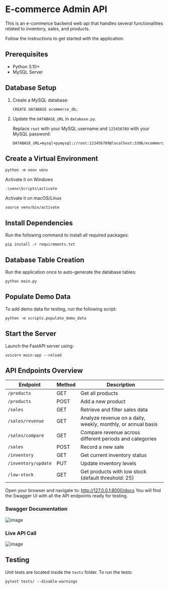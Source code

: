# E-commerce Admin API
This is an e-commerce backend web api that handles several functionalities related to inventory, sales, and products. 


Follow the instructions to get started with the application.

## Prerequisites
* Python 3.10+
* MySQL Server

## Database Setup
1. Create a MySQL database:
   ```
   CREATE DATABASE ecommerce_db;
   ```

2. Update the `DATABASE_URL` in `database.py`.

   Replace `root` with your MySQL username and `123456789` with your MySQL password:
   ```
   DATABASE_URL=mysql+pymysql://root:123456789@localhost:3306/ecommerce_db
   ```
   
## Create a Virtual Environment
   ```
   python -m venv venv
   ```
   
   Activate it on Windows
   ```
   .\venv\Scripts\activate
   ```

  Activate it on macOS/Linux
  ```
  source venv/bin/activate
  ```

## Install Dependencies
Run the following command to install all required packages:
```
pip install -r requirements.txt
```
## Database Table Creation
Run the application once to auto-generate the database tables:
```
python main.py
```
## Populate Demo Data
To add demo data for testing, run the following script:
```
python -m scripts.populate_demo_data
```
## Start the Server
Launch the FastAPI server using:
```
uvicorn main:app --reload
```

## API Endpoints Overview
| Endpoint            | Method | Description                                                  |
| ------------------- | ------ | ------------------------------------------------------------ |
| `/products`         | GET    | Get all products                                             |
| `/products`         | POST   | Add a new product                                            |
| `/sales`            | GET    | Retrieve and filter sales data                               |
| `/sales/revenue`    | GET    | Analyze revenue on a daily, weekly, monthly, or annual basis |
| `/sales/compare`    | GET    | Compare revenue across different periods and categories      |
| `/sales`            | POST   | Record a new sale                                            |
| `/inventory`        | GET    | Get current inventory status                                 |
| `/inventory/update` | PUT    | Update inventory levels                                      |
| `/low-stock`        | GET    | Get products with low stock (default threshold: 25)          |


Open your browser and navigate to: http://127.0.0.1:8000/docs
You will find the Swagger UI with all the API endpoints ready for testing.

### Swagger Documentation
![image](https://github.com/user-attachments/assets/576d9439-64a2-4bbe-9939-d2672cef905b)


### Live API Call
![image](https://github.com/user-attachments/assets/291ab454-b579-48e2-bbc3-ace915d2d4b6)


## Testing
Unit tests are located inside the `tests` folder.
To run the tests:
```
pytest tests/ --disable-warnings
```



